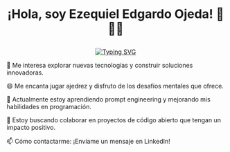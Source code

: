 <h1 align="center"><p>¡Hola, soy Ezequiel Edgardo Ojeda! 👋👨‍💻</p></h1>

<p align="center">
<a href="https://git.io/typing-svg"><img src="https://readme-typing-svg.demolab.com?font=Fira+Code&weight=600&size=22&pause=1000&color=F77895&center=true&vCenter=true&random=true&width=435&lines=Full+Stack+Developer!+%F0%9F%92%95" alt="Typing SVG" /></a>
</p>

👀 Me interesa explorar nuevas tecnologías y construir soluciones innovadoras.

😄 Me encanta jugar ajedrez y disfruto de los desafíos mentales que ofrece.

🌱 Actualmente estoy aprendiendo prompt engineering y mejorando mis habilidades en programación.

💞️ Estoy buscando colaborar en proyectos de código abierto que tengan un impacto positivo.

📫 Cómo contactarme: ¡Envíame un mensaje en LinkedIn!
